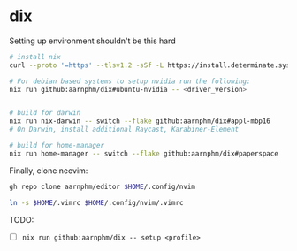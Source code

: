 # dix

Setting up environment shouldn't be this hard

```bash
# install nix
curl --proto '=https' --tlsv1.2 -sSf -L https://install.determinate.systems/nix | sh -s -- install --nix-build-user-id-base 400

# For debian based systems to setup nvidia run the following:
nix run github:aarnphm/dix#ubuntu-nvidia -- <driver_version>


# build for darwin
nix run nix-darwin -- switch --flake github:aarnphm/dix#appl-mbp16
# On Darwin, install additional Raycast, Karabiner-Element

# build for home-manager
nix run home-manager -- switch --flake github:aarnphm/dix#paperspace
```

Finally, clone neovim:

```bash
gh repo clone aarnphm/editor $HOME/.config/nvim

ln -s $HOME/.vimrc $HOME/.config/nvim/.vimrc
```

TODO:

- [ ] `nix run github:aarnphm/dix -- setup <profile>`
